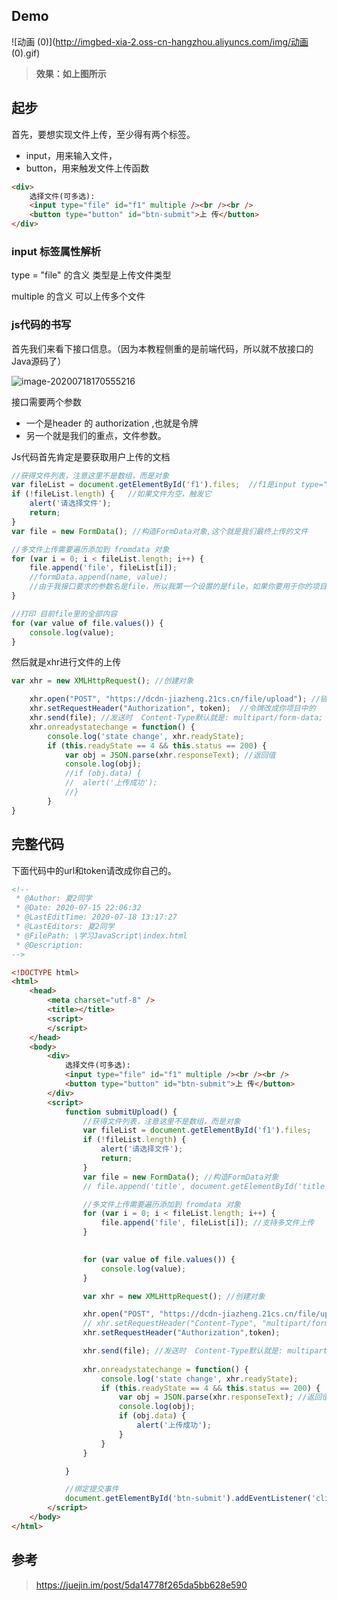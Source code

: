 ## Demo

![动画 (0)](http://imgbed-xia-2.oss-cn-hangzhou.aliyuncs.com/img/动画 (0).gif)


> **效果：如上图所示**

## 起步

首先，要想实现文件上传，至少得有两个标签。

- input，用来输入文件，
-  button，用来触发文件上传函数

```html
<div>
    选择文件(可多选):
    <input type="file" id="f1" multiple /><br /><br />  
    <button type="button" id="btn-submit">上 传</button>
</div>
```

### input 标签属性解析

type = "file"  的含义   类型是上传文件类型

multiple 的含义 可以上传多个文件

### js代码的书写

首先我们来看下接口信息。（因为本教程侧重的是前端代码，所以就不放接口的Java源码了）

![image-20200718170555216](http://imgbed-xia-2.oss-cn-hangzhou.aliyuncs.com/img/image-20200718170555216.png)



接口需要两个参数

- 一个是header 的 authorization ,也就是令牌
- 另一个就是我们的重点，文件参数。

Js代码首先肯定是要获取用户上传的文档

```js
//获得文件列表，注意这里不是数组，而是对象
var fileList = document.getElementById('f1').files;  //f1是input type="file" 的那个标签
if (!fileList.length) {   //如果文件为空，触发它
    alert('请选择文件');
    return;
}
var file = new FormData(); //构造FormData对象,这个就是我们最终上传的文件

//多文件上传需要遍历添加到 fromdata 对象
for (var i = 0; i < fileList.length; i++) {
    file.append('file', fileList[i]); 
    //formData.append(name, value); 
    //由于我接口要求的参数名是file，所以我第一个设置的是file，如果你要用于你的项目，请根据后端提供的接口调整name的值
}

//打印 目前file里的全部内容
for (var value of file.values()) {
    console.log(value);
}
```

然后就是xhr进行文件的上传

```javascript
var xhr = new XMLHttpRequest(); //创建对象

    xhr.open("POST", "https://dcdn-jiazheng.21cs.cn/file/upload"); //链接改成你项目中的
    xhr.setRequestHeader("Authorization", token);  //令牌改成你项目中的
    xhr.send(file); //发送时  Content-Type默认就是: multipart/form-data; 
    xhr.onreadystatechange = function() {
        console.log('state change', xhr.readyState);
        if (this.readyState == 4 && this.status == 200) {
            var obj = JSON.parse(xhr.responseText); //返回值
            console.log(obj);
            //if (obj.data) {    
            //  alert('上传成功');
            //}
        }
}
```



## 完整代码

下面代码中的url和token请改成你自己的。

```html
<!--
 * @Author: 夏2同学
 * @Date: 2020-07-15 22:06:32
 * @LastEditTime: 2020-07-18 13:17:27
 * @LastEditors: 夏2同学
 * @FilePath: \学习JavaScript\index.html
 * @Description: 
-->

<!DOCTYPE html>
<html>
	<head>
		<meta charset="utf-8" />
		<title></title>
		<script>
		</script>
	</head>
	<body>
		<div>
			选择文件(可多选):
			<input type="file" id="f1" multiple /><br /><br />
			<button type="button" id="btn-submit">上 传</button>
		</div>
		<script>
			function submitUpload() {
				//获得文件列表，注意这里不是数组，而是对象
				var fileList = document.getElementById('f1').files;
				if (!fileList.length) {
					alert('请选择文件');
					return;
				}
				var file = new FormData(); //构造FormData对象
				// file.append('title', document.getElementById('title').value);

				//多文件上传需要遍历添加到 fromdata 对象
				for (var i = 0; i < fileList.length; i++) {
					file.append('file', fileList[i]); //支持多文件上传
				}

				
				for (var value of file.values()) {
					console.log(value);
				}

				var xhr = new XMLHttpRequest(); //创建对象

				xhr.open("POST", "https://dcdn-jiazheng.21cs.cn/file/upload");
				// xhr.setRequestHeader("Content-Type", "multipart/form-data");
				xhr.setRequestHeader("Authorization",token);

				xhr.send(file); //发送时  Content-Type默认就是: multipart/form-data; 
				
				xhr.onreadystatechange = function() {
					console.log('state change', xhr.readyState);
					if (this.readyState == 4 && this.status == 200) {
						var obj = JSON.parse(xhr.responseText); //返回值
						console.log(obj);
						if (obj.data) {
							alert('上传成功');
						}
					}
				}

			}

			//绑定提交事件
			document.getElementById('btn-submit').addEventListener('click', submitUpload);
		</script>
	</body>
</html>
```

## 参考

> https://juejin.im/post/5da14778f265da5bb628e590